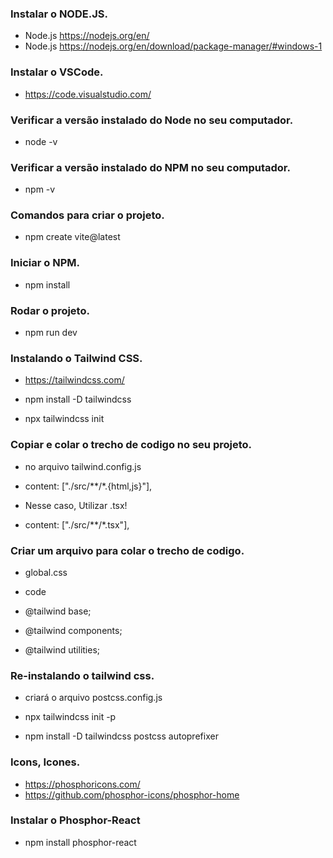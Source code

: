 ### Instalar o NODE.JS.
- Node.js  https://nodejs.org/en/
- Node.js  https://nodejs.org/en/download/package-manager/#windows-1


### Instalar o VSCode.
- https://code.visualstudio.com/


### Verificar a versão instalado do Node no seu computador.
- node -v


### Verificar a versão instalado do NPM no seu computador.
- npm -v


### Comandos para criar o projeto.
- npm create vite@latest


### Iniciar o NPM.
- npm install


### Rodar o projeto.
- npm run dev


### Instalando o Tailwind CSS. 
- https://tailwindcss.com/

- npm install -D tailwindcss
- npx tailwindcss init


### Copiar e colar o trecho de codigo no seu projeto.
- no arquivo tailwind.config.js
- content: ["./src/**/*.{html,js}"],

- Nesse caso, Utilizar .tsx!
- content: ["./src/**/*.tsx"],

### Criar um arquivo para colar o trecho de codigo.
- global.css

- code
- @tailwind base;
- @tailwind components;
- @tailwind utilities;


### Re-instalando o tailwind css.
- criará o arquivo postcss.config.js

- npx tailwindcss init -p
- npm install -D tailwindcss postcss autoprefixer

### Icons, Icones.
- https://phosphoricons.com/
- https://github.com/phosphor-icons/phosphor-home

### Instalar o Phosphor-React
- npm install phosphor-react











